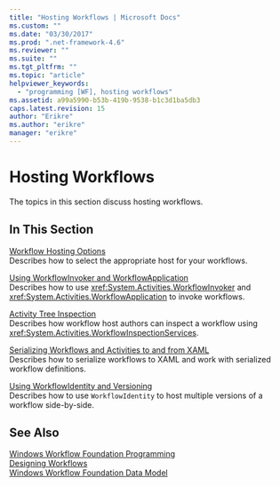 ```yaml
---
title: "Hosting Workflows | Microsoft Docs"
ms.custom: ""
ms.date: "03/30/2017"
ms.prod: ".net-framework-4.6"
ms.reviewer: ""
ms.suite: ""
ms.tgt_pltfrm: ""
ms.topic: "article"
helpviewer_keywords: 
  - "programming [WF], hosting workflows"
ms.assetid: a99a5990-b53b-419b-9538-b1c3d1ba5db3
caps.latest.revision: 15
author: "Erikre"
ms.author: "erikre"
manager: "erikre"
---
```

# Hosting Workflows
The topics in this section discuss hosting workflows.  
  
## In This Section  
 [Workflow Hosting Options](../../../docs/framework/wf/workflow-hosting-options.md)  
 Describes how to select the appropriate host for your workflows.  
  
 [Using WorkflowInvoker and WorkflowApplication](../../../docs/framework/wf/using-workflowinvoker-and-workflowapplication.md)  
 Describes how to use <xref:System.Activities.WorkflowInvoker> and <xref:System.Activities.WorkflowApplication> to invoke workflows.  
  
 [Activity Tree Inspection](../../../docs/framework/wf/activity-tree-inspection.md)  
 Describes how workflow host authors can inspect a workflow using <xref:System.Activities.WorkflowInspectionServices>.  
  
 [Serializing Workflows and Activities to and from XAML](../../../docs/framework/wf/serializing-workflows-and-activities-to-and-from-xaml.md)  
 Describes how to serialize workflows to XAML and work with serialized workflow definitions.  
  
 [Using WorkflowIdentity and Versioning](../../../docs/framework/wf/using-workflowidentity-and-versioning.md)  
 Describes how to use `WorkflowIdentity` to host multiple versions of a workflow side-by-side.  
  
## See Also  
 [Windows Workflow Foundation Programming](../../../docs/framework/wf/programming.md)   
 [Designing Workflows](../../../docs/framework/wf/designing-workflows.md)   
 [Windows Workflow Foundation Data Model](../../../docs/framework/wf/data-model.md)